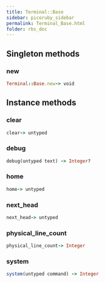 ```yaml
---
title: Terminal::Base
sidebar: picoruby_sidebar
permalink: Terminal_Base.html
folder: rbs_doc
---
```

## Singleton methods
### new

```ruby
Terminal::Base.new-> void
```
## Instance methods
### clear

```ruby
clear-> untyped
```
### debug

```ruby
debug(untyped text) -> Integer?
```
### home

```ruby
home-> untyped
```
### next_head

```ruby
next_head-> untyped
```
### physical_line_count

```ruby
physical_line_count-> Integer
```
### system

```ruby
system(untyped command) -> Integer
```
